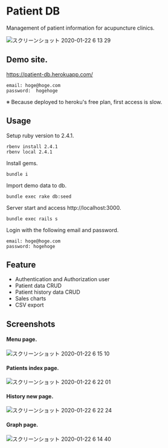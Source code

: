 # Patient DB
Management of patient information for acupuncture clinics.

![スクリーンショット 2020-01-22 6 13 29](https://user-images.githubusercontent.com/11070996/72843924-dc05df00-3cde-11ea-80e1-ecce5ef8552a.png)


## Demo site.
https://patient-db.herokuapp.com/

```
email: hoge@hoge.com
password:  hogehoge
```

※ Because deployed to heroku's free plan, first access is slow.

## Usage

Setup ruby version to 2.4.1.

```
rbenv install 2.4.1
rbenv local 2.4.1
```

Install gems.

```
bundle i
```

Import demo data to db.

```
bundle exec rake db:seed
```

Server start and access http://localhost:3000.

```
bundle exec rails s
```

Login with the following email and password.

```
email: hoge@hoge.com
password: hogehoge
```

## Feature
- Authentication and Authorization user
- Patient data CRUD
- Patient history data CRUD
- Sales charts
- CSV export

## Screenshots
#### Menu page.
![スクリーンショット 2020-01-22 6 15 10](https://user-images.githubusercontent.com/11070996/72843950-e58f4700-3cde-11ea-99f1-ac83cc2d7640.png)
#### Patients index page.
![スクリーンショット 2020-01-22 6 22 01](https://user-images.githubusercontent.com/11070996/72844332-9f86b300-3cdf-11ea-92d4-7d964860c4b0.png)
#### History new page.
![スクリーンショット 2020-01-22 6 22 24](https://user-images.githubusercontent.com/11070996/72844344-a57c9400-3cdf-11ea-8228-5cc5493bb330.png)
#### Graph page.
![スクリーンショット 2020-01-22 6 14 40](https://user-images.githubusercontent.com/11070996/72843921-d9a38500-3cde-11ea-80ca-3d0ff528bd8a.png)

